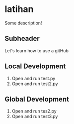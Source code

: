 # latihan

Some description!

## Subheader

Let's learn how to use a gitHub

## Local Development 
1. Open and run test.py
2. Open and run test2.py

## Global Development
1. Open and run tes2.py
2. Open and run test3.py

